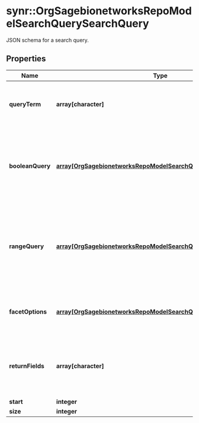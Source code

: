 # synr::OrgSagebionetworksRepoModelSearchQuerySearchQuery

JSON schema for a search query.

## Properties
Name | Type | Description | Notes
------------ | ------------- | ------------- | -------------
**queryTerm** | **array[character]** | The free text search terms. This will search the name of the Entity and its Wiki contents | [optional] 
**booleanQuery** | [**array[OrgSagebionetworksRepoModelSearchQueryKeyValue]**](org.sagebionetworks.repo.model.search.query.KeyValue.md) | One or more key-value pairs that define a boolean search. Multiple expressions are joined with a top-level AND. Key is the facet field name, value is the facet value. | [optional] 
**rangeQuery** | [**array[OrgSagebionetworksRepoModelSearchQueryKeyRange]**](org.sagebionetworks.repo.model.search.query.KeyRange.md) | One or more key-value-range filters that filter values of a key based on the specified range where min&lt;&#x3D;value&lt;&#x3D;max. Multiple expressions are joined with a top-level AND. | [optional] 
**facetOptions** | [**array[OrgSagebionetworksRepoModelSearchQuerySearchFacetOption]**](org.sagebionetworks.repo.model.search.query.SearchFacetOption.md) | Specify which fields should be returned as facets and the format of the results for each field | [optional] 
**returnFields** | **array[character]** | Specifies the document fields to include in the response. By default, only the document ids of the hits are returned. | [optional] 
**start** | **integer** |  | [optional] 
**size** | **integer** |  | [optional] 


